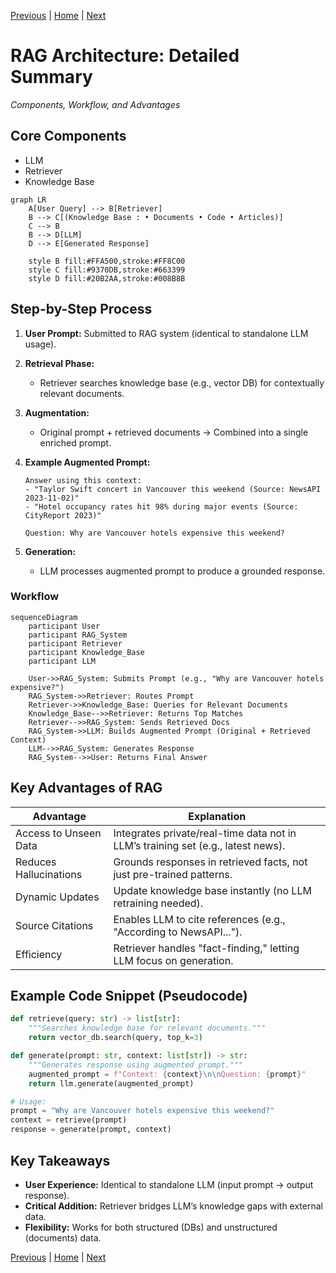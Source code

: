 [Previous](./2_Applications_Of_RAG.md) | [Home](./Readme.md) | [Next](./4_Intro_to_LLMs.md)


# RAG Architecture: Detailed Summary
*Components, Workflow, and Advantages*

## Core Components
- LLM
- Retriever
- Knowledge Base

```mermaid
graph LR
    A[User Query] --> B[Retriever]
    B --> C[(Knowledge Base : • Documents • Code • Articles)]
    C --> B
    B --> D[LLM]
    D --> E[Generated Response]
    
    style B fill:#FFA500,stroke:#FF8C00
    style C fill:#9370DB,stroke:#663399
    style D fill:#20B2AA,stroke:#008B8B
```

## Step-by-Step Process

1. **User Prompt:** Submitted to RAG system (identical to standalone LLM usage).

2. **Retrieval Phase:**
   - Retriever searches knowledge base (e.g., vector DB) for contextually relevant documents.

3. **Augmentation:**
   - Original prompt + retrieved documents → Combined into a single enriched prompt.

4. **Example Augmented Prompt:**
   ```text
   Answer using this context:
   - "Taylor Swift concert in Vancouver this weekend (Source: NewsAPI 2023-11-02)"
   - "Hotel occupancy rates hit 98% during major events (Source: CityReport 2023)"

   Question: Why are Vancouver hotels expensive this weekend?
   ```

5. **Generation:**
   - LLM processes augmented prompt to produce a grounded response.

### Workflow

```mermaid
sequenceDiagram
    participant User
    participant RAG_System
    participant Retriever
    participant Knowledge_Base
    participant LLM

    User->>RAG_System: Submits Prompt (e.g., "Why are Vancouver hotels expensive?")
    RAG_System->>Retriever: Routes Prompt
    Retriever->>Knowledge_Base: Queries for Relevant Documents
    Knowledge_Base-->>Retriever: Returns Top Matches
    Retriever-->>RAG_System: Sends Retrieved Docs
    RAG_System->>LLM: Builds Augmented Prompt (Original + Retrieved Context)
    LLM-->>RAG_System: Generates Response
    RAG_System-->>User: Returns Final Answer
```

## Key Advantages of RAG

| Advantage               | Explanation                                                                       |
|-------------------------|-----------------------------------------------------------------------------------|
| Access to Unseen Data   | Integrates private/real-time data not in LLM’s training set (e.g., latest news).  |
| Reduces Hallucinations  | Grounds responses in retrieved facts, not just pre-trained patterns.              |
| Dynamic Updates         | Update knowledge base instantly (no LLM retraining needed).                      |
| Source Citations        | Enables LLM to cite references (e.g., "According to NewsAPI...").                |
| Efficiency              | Retriever handles "fact-finding," letting LLM focus on generation.                |

## Example Code Snippet (Pseudocode)

```python
def retrieve(query: str) -> list[str]:
    """Searches knowledge base for relevant documents."""
    return vector_db.search(query, top_k=3)

def generate(prompt: str, context: list[str]) -> str:
    """Generates response using augmented prompt."""
    augmented_prompt = f"Context: {context}\n\nQuestion: {prompt}"
    return llm.generate(augmented_prompt)

# Usage:
prompt = "Why are Vancouver hotels expensive this weekend?"
context = retrieve(prompt)
response = generate(prompt, context)
```

## Key Takeaways

- **User Experience:** Identical to standalone LLM (input prompt → output response).
- **Critical Addition:** Retriever bridges LLM’s knowledge gaps with external data.
- **Flexibility:** Works for both structured (DBs) and unstructured (documents) data.

[Previous](./2_Applications_Of_RAG.md) | [Home](./Readme.md) | [Next](./4_Intro_to_LLMs.md)
